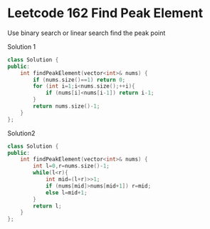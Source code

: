 # Leetcode 162 Find Peak Element

Use binary search or linear search find the peak point

Solution 1
```cpp
class Solution {
public:
    int findPeakElement(vector<int>& nums) {
        if (nums.size()==1) return 0;
        for (int i=1;i<nums.size();++i){
            if (nums[i]<nums[i-1]) return i-1;
        }
        return nums.size()-1;
    }
};
```


Solution2

```cpp
class Solution {
public:
    int findPeakElement(vector<int>& nums) {
        int l=0,r=nums.size()-1;
        while(l<r){
            int mid=(l+r)>>1;
            if (nums[mid]>nums[mid+1]) r=mid;
            else l=mid+1;
        }
        return l;
    }
};
```
